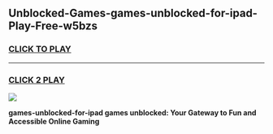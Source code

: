 
## Unblocked-Games-games-unblocked-for-ipad-Play-Free-w5bzs
<h3>
<a href="https://premium76.site?title=games-unblocked-for-ipad&ref=15A">CLICK TO PLAY</a></h3>
<hr>

<h3>
<a href="https://premium76.site?title=games-unblocked-for-ipad&ref=15A">CLICK 2 PLAY</a>
  
</h3>

<a href="https://premium76.site?title=games-unblocked-for-ipad&ref=15A"><img src="https://clearcache.store/games.png"></a>


**games-unblocked-for-ipad games unblocked: Your Gateway to Fun and Accessible Online Gaming**
